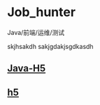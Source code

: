 # Job_hunter
Java/前端/运维/测试

skjhsakdh
sakjgdakjsgdkasdh


## [Java-H5](https://github.com/Yalway/Java-H5-Engineer-Wanted)


## [h5](https://github.com/Yalway/Job_hunter/blob/master/H5)

